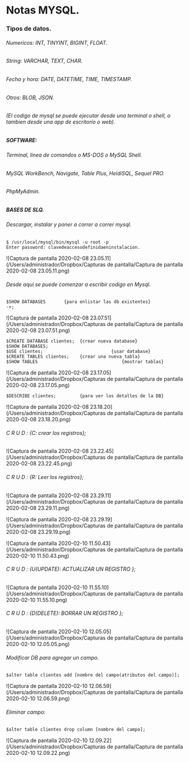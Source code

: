 # Notas MYSQL.

### Tipos de datos.

###### 	Numericos: INT, TINYINT, BIGINT, FLOAT.

###### 	String: VARCHAR, TEXT, CHAR.

###### 	Fecha y hora: DATE, DATETIME, TIME, TIMESTAMP.

###### 	Otros: BLOB, JSON.

###### (El codigo de mysql se puede ejecutar desde una terminal o shell, o tambien desde una app de escritorio o web).

##### 	SOFTWARE:

###### Terminal, linea de comandos o MS-DOS o MySQL Shell.

###### MySQL WorkBench, Navigate, Table Plus, HeidiSQL, Sequel PRO.

###### PhpMyAdmin.

##### 	BASES DE SLQ.

###### Descargar, instalar y poner a correr a correr mysql.

```
$ /usr/local/mysql/bin/mysql -u root -p
Enter password: clavedeaccesodefinidaeninstalacion.
```

![Captura de pantalla 2020-02-08 23.05.11](/Users/administrador/Dropbox/Capturas de pantalla/Captura de pantalla 2020-02-08 23.05.11.png)

###### Desde aqui se puede comenzar a escribir codigo en Mysql.

```
$SHOW DATABASES       {para enlistar las db existentes}
->; 
```

![Captura de pantalla 2020-02-08 23.07.51](/Users/administrador/Dropbox/Capturas de pantalla/Captura de pantalla 2020-02-08 23.07.51.png)

```
$CREATE DATABASE clientes;  {crear nueva database}
$SHOW DATABASES;
$USE clientes; 							{usar database}
$CREATE TABLES clientes;    {crear una nueva tabla}
$SHOW TABLES								{mostrar tablas}
```

![Captura de pantalla 2020-02-08 23.17.05](/Users/administrador/Dropbox/Capturas de pantalla/Captura de pantalla 2020-02-08 23.17.05.png)

```
$DESCRIBE clientes;			{para ver los detalles de la DB}
```

![Captura de pantalla 2020-02-08 23.18.20](/Users/administrador/Dropbox/Capturas de pantalla/Captura de pantalla 2020-02-08 23.18.20.png)

###### C R U D : {C: crear los registros};

![Captura de pantalla 2020-02-08 23.22.45](/Users/administrador/Dropbox/Capturas de pantalla/Captura de pantalla 2020-02-08 23.22.45.png)

###### C R U D : {R: Leer los registros};

![Captura de pantalla 2020-02-08 23.29.11](/Users/administrador/Dropbox/Capturas de pantalla/Captura de pantalla 2020-02-08 23.29.11.png)

![Captura de pantalla 2020-02-08 23.29.19](/Users/administrador/Dropbox/Capturas de pantalla/Captura de pantalla 2020-02-08 23.29.19.png)



![Captura de pantalla 2020-02-10 11.50.43](/Users/administrador/Dropbox/Capturas de pantalla/Captura de pantalla 2020-02-10 11.50.43.png)

###### C R U D : {U(UPDATE): ACTUALIZAR UN REGISTRO };

![Captura de pantalla 2020-02-10 11.55.10](/Users/administrador/Dropbox/Capturas de pantalla/Captura de pantalla 2020-02-10 11.55.10.png)

###### C R U D : {D(DELETE): BORRAR UN REGISTRO };

![Captura de pantalla 2020-02-10 12.05.05](/Users/administrador/Dropbox/Capturas de pantalla/Captura de pantalla 2020-02-10 12.05.05.png)

###### Modificar DB para agregar un campo.

```
$alter table clientes add [nombre del campo(atributos del campo)];
```

![Captura de pantalla 2020-02-10 12.06.59](/Users/administrador/Dropbox/Capturas de pantalla/Captura de pantalla 2020-02-10 12.06.59.png)

###### Eliminar campo:

```
$alter table clientes drop column [nombre del campo];
```

![Captura de pantalla 2020-02-10 12.09.22](/Users/administrador/Dropbox/Capturas de pantalla/Captura de pantalla 2020-02-10 12.09.22.png)